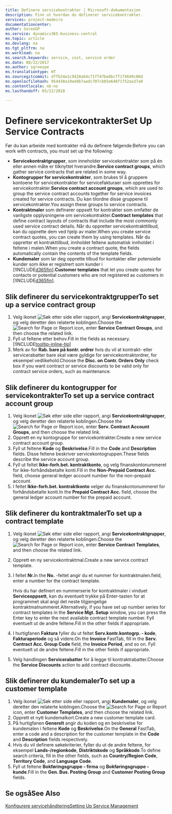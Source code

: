 ```yaml
---
title: Definere servicekontrakter | Microsoft-dokumentasjon
description: Finn ut hvordan du definerer servicekontrakter.
services: project-madeira
documentationcenter: 
author: SorenGP
ms.service: dynamics365-business-central
ms.topic: article
ms.devlang: na
ms.tgt_pltfrm: na
ms.workload: na
ms.search.keywords: service, cost, service order
ms.date: 08/22/2017
ms.author: sgroespe
ms.translationtype: HT
ms.sourcegitcommit: d7fb34e1c9428a64c71ff47be8bcff174649c00d
ms.openlocfilehash: 954438a19ed4b7aadc707cbb5e646f1752aa37a0
ms.contentlocale: nb-no
ms.lasthandoff: 03/22/2018

---
```


# <a name="set-up-service-contracts"></a><span data-ttu-id="08d6f-103">Definere servicekontrakter</span><span class="sxs-lookup"><span data-stu-id="08d6f-103">Set Up Service Contracts</span></span>
<span data-ttu-id="08d6f-104">Før du kan arbeide med kontrakter må du definere følgende:</span><span class="sxs-lookup"><span data-stu-id="08d6f-104">Before you can work with contracts, you must set up the following:</span></span> 

* <span data-ttu-id="08d6f-105">**Servicekontraktgrupper**, som inneholder servicekontrakter som på én eller annen måte er tilknyttet hverandre.</span><span class="sxs-lookup"><span data-stu-id="08d6f-105">**Service contract groups**, which gather service contracts that are related in some way.</span></span>
* <span data-ttu-id="08d6f-106">**Kontogrupper for servicekontrakter**, som brukes til å gruppere kontoene for servicekontrakter for servicefakturaer som opprettes for servicekontrakter.</span><span class="sxs-lookup"><span data-stu-id="08d6f-106">**Service contract account groups**, which are used to group the service contract accounts together for service invoices created for service contracts.</span></span> <span data-ttu-id="08d6f-107">Du kan tilordne disse gruppene til servicekontrakter.</span><span class="sxs-lookup"><span data-stu-id="08d6f-107">You assign these groups to service contracts.</span></span>  
* <span data-ttu-id="08d6f-108">**Kontraktmaler** som definerer oppsett for kontrakter som omfatter de vanligste opplysningene om servicekontrakter.</span><span class="sxs-lookup"><span data-stu-id="08d6f-108">**Contract templates** that define contract layouts of contracts that include the most commonly used service contract details.</span></span> <span data-ttu-id="08d6f-109">Når du oppretter servicekontrakttilbud, kan du opprette dem ved hjelp av maler.</span><span class="sxs-lookup"><span data-stu-id="08d6f-109">When you create service contract quotes, you can create them by using templates.</span></span> <span data-ttu-id="08d6f-110">Når du oppretter et kontrakttilbud, innholdet feltene automatisk innholdet i feltene i malen.</span><span class="sxs-lookup"><span data-stu-id="08d6f-110">When you create a contract quote, the fields automatically contain the contents of the template fields.</span></span>
* <span data-ttu-id="08d6f-111">**Kundemaler** som lar deg opprette tilbud for kontakter eller potensielle kunder som ikke er registrert som kunder i [!INCLUDE[d365fin](includes/d365fin_md.md)].</span><span class="sxs-lookup"><span data-stu-id="08d6f-111">**Customer templates** that let you create quotes for contacts or potential customers who are not registered as customers in [!INCLUDE[d365fin](includes/d365fin_md.md)].</span></span>  

## <a name="to-set-up-a-service-contract-group"></a><span data-ttu-id="08d6f-112">Slik definerer du servicekontraktgrupper</span><span class="sxs-lookup"><span data-stu-id="08d6f-112">To set up a service contract group</span></span>  
1. <span data-ttu-id="08d6f-113">Velg ikonet ![Søk etter side eller rapport](media/ui-search/search_small.png "Søk etter side eller rapport"), angi **Servicekontraktgrupper**, og velg deretter den relaterte koblingen.</span><span class="sxs-lookup"><span data-stu-id="08d6f-113">Choose the ![Search for Page or Report](media/ui-search/search_small.png "Search for Page or Report icon") icon, enter **Service Contract Groups**, and then choose the related link.</span></span>  
2. <span data-ttu-id="08d6f-114">Fyll ut feltene etter behov.</span><span class="sxs-lookup"><span data-stu-id="08d6f-114">Fill in the fields as necessary.</span></span> [!INCLUDE[tooltip-inline-tip](includes/tooltip-inline-tip_md.md)]
3. <span data-ttu-id="08d6f-115">Merk av for **Rab. bare på kontr. ordrer** hvis du vil at kontrakt- eller servicerabatter bare skal være gyldige for servicekontraktordrer, for eksempel vedlikehold.</span><span class="sxs-lookup"><span data-stu-id="08d6f-115">Choose the **Disc. on Contr. Orders Only** check box if you want contract or service discounts to be valid only for contract service orders, such as maintenance.</span></span>  

## <a name="to-set-up-a-service-contract-account-group"></a><span data-ttu-id="08d6f-116">Slik definerer du kontogrupper for servicekontrakter</span><span class="sxs-lookup"><span data-stu-id="08d6f-116">To set up a service contract account group</span></span>  
1. <span data-ttu-id="08d6f-117">Velg ikonet ![Søk etter side eller rapport](media/ui-search/search_small.png "Søk etter side eller rapport"), angi **Servicekontraktgrupper**, og velg deretter den relaterte koblingen.</span><span class="sxs-lookup"><span data-stu-id="08d6f-117">Choose the ![Search for Page or Report](media/ui-search/search_small.png "Search for Page or Report icon") icon, enter **Serv. Contract Account Groups**, and then choose the related link.</span></span>  
2. <span data-ttu-id="08d6f-118">Opprett en ny kontogruppe for servicekontrakter.</span><span class="sxs-lookup"><span data-stu-id="08d6f-118">Create a new service contract account group.</span></span>   
3. <span data-ttu-id="08d6f-119">Fyll ut feltene **Kode** og **Beskrivelse**.</span><span class="sxs-lookup"><span data-stu-id="08d6f-119">Fill in the **Code** and **Description** fields.</span></span> <span data-ttu-id="08d6f-120">Disse feltene beskriver servicekontogruppen.</span><span class="sxs-lookup"><span data-stu-id="08d6f-120">These fields describe the service account group.</span></span>  
4. <span data-ttu-id="08d6f-121">Fyll ut feltet **Ikke-forh.bet. kontraktkonto**, og velg finanskontonummeret for ikke-forhåndsbetalte konti.</span><span class="sxs-lookup"><span data-stu-id="08d6f-121">Fill in the **Non-Prepaid Contract Acc.** field, choose general ledger account number for the non-prepaid account.</span></span>  
5. <span data-ttu-id="08d6f-122">I feltet **Ikke-forh.bet. kontraktkonto** velger du finanskontonummeret for forhåndsbetalte konti.</span><span class="sxs-lookup"><span data-stu-id="08d6f-122">In the **Prepaid Contract Acc.** field, choose the general ledger account number for the prepaid account.</span></span>  

## <a name="to-set-up-a-contract-template"></a><span data-ttu-id="08d6f-123">Slik definerer du kontraktmaler</span><span class="sxs-lookup"><span data-stu-id="08d6f-123">To set up a contract template</span></span>  
1. <span data-ttu-id="08d6f-124">Velg ikonet ![Søk etter side eller rapport](media/ui-search/search_small.png "Søk etter side eller rapport"), angi **Servicekontraktgrupper**, og velg deretter den relaterte koblingen.</span><span class="sxs-lookup"><span data-stu-id="08d6f-124">Choose the ![Search for Page or Report](media/ui-search/search_small.png "Search for Page or Report icon") icon, enter **Service Contract Templates**, and then choose the related link.</span></span>  
2. <span data-ttu-id="08d6f-125">Opprett en ny servicekontraktmal.</span><span class="sxs-lookup"><span data-stu-id="08d6f-125">Create a new service contract template.</span></span>  
3. <span data-ttu-id="08d6f-126">I feltet **Nr.**</span><span class="sxs-lookup"><span data-stu-id="08d6f-126">In the **No.**</span></span> <span data-ttu-id="08d6f-127">-feltet angir du et nummer for kontraktmalen.</span><span class="sxs-lookup"><span data-stu-id="08d6f-127">field, enter a number for the contract template.</span></span>  
  
     <span data-ttu-id="08d6f-128">Hvis du har definert en nummerserie for kontraktmaler i vinduet **Serviceoppsett**, kan du eventuelt trykke på Enter-tasten for at programmet skal angi det neste tilgjengelige kontraktmalnummeret.</span><span class="sxs-lookup"><span data-stu-id="08d6f-128">Alternatively, if you have set up number series for contract templates in the **Service Mgt. Setup** window, you can press the Enter key to enter the next available contract template number.</span></span> <span data-ttu-id="08d6f-129">Fyll eventuelt ut de andre feltene.</span><span class="sxs-lookup"><span data-stu-id="08d6f-129">Fill in the other fields if appropriate.</span></span>  
  
4. <span data-ttu-id="08d6f-130">I hurtigfanen **Faktura** fyller du ut feltet **Serv.kontr.kontogrp. - kode**, **Fakturaperiode** og så videre.</span><span class="sxs-lookup"><span data-stu-id="08d6f-130">On the **Invoice** FastTab, fill in the **Serv. Contract Acc. Group Code** field, the **Invoice Period**, and so on.</span></span> <span data-ttu-id="08d6f-131">Fyll eventuelt ut de andre feltene.</span><span class="sxs-lookup"><span data-stu-id="08d6f-131">Fill in the other fields if appropriate.</span></span>  
5. <span data-ttu-id="08d6f-132">Velg handlingen **Servicerabatter** for å legge til kontraktrabatter.</span><span class="sxs-lookup"><span data-stu-id="08d6f-132">Choose the **Service Discounts** action to add contract discounts.</span></span>  

## <a name="to-set-up-a-customer-template"></a><span data-ttu-id="08d6f-133">Slik definerer du kundemaler</span><span class="sxs-lookup"><span data-stu-id="08d6f-133">To set up a customer template</span></span>  
1. <span data-ttu-id="08d6f-134">Velg ikonet ![Søk etter side eller rapport](media/ui-search/search_small.png "Søk etter side eller rapport"), angi **Kundemaler**, og velg deretter den relaterte koblingen.</span><span class="sxs-lookup"><span data-stu-id="08d6f-134">Choose the ![Search for Page or Report](media/ui-search/search_small.png "Search for Page or Report icon") icon, enter **Customer Templates**, and then choose the related link.</span></span>  
2. <span data-ttu-id="08d6f-135">Opprett et nytt kundemalkort.</span><span class="sxs-lookup"><span data-stu-id="08d6f-135">Create a new customer template card.</span></span>  
3. <span data-ttu-id="08d6f-136">På hurtigfanen **Generelt** angir du koden og en beskrivelse for kundemalen i feltene **Kode** og **Beskrivelse**.</span><span class="sxs-lookup"><span data-stu-id="08d6f-136">On the **General** FastTab, enter a code and a description for the customer template in the **Code** and **Description** fields respectively.</span></span> 
4. <span data-ttu-id="08d6f-137">Hvis du vil definere søkekriterier, fyller du ut de andre feltene, for eksempel **Lands-/regionkode**, **Distriktskode** og **Språkkode**.</span><span class="sxs-lookup"><span data-stu-id="08d6f-137">To define search criteria, fill in the other fields, such as **Country/Region Code**, **Territory Code**, and **Language Code**.</span></span>  
5. <span data-ttu-id="08d6f-138">Fyll ut feltene **Bokføringsgruppe - firma** og **Bokføringsgruppe - kunde**.</span><span class="sxs-lookup"><span data-stu-id="08d6f-138">Fill in the **Gen. Bus. Posting Group** and **Customer Posting Group** fields.</span></span>  

## <a name="see-also"></a><span data-ttu-id="08d6f-139">Se også</span><span class="sxs-lookup"><span data-stu-id="08d6f-139">See Also</span></span>
[<span data-ttu-id="08d6f-140">Konfigurere servicehåndtering</span><span class="sxs-lookup"><span data-stu-id="08d6f-140">Setting Up Service Management</span></span>](service-setup-service.md)
